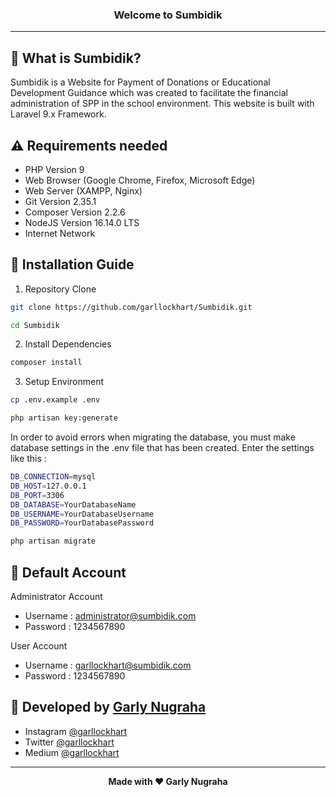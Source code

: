 ### <p align="center"><b>Welcome to Sumbidik</b></p>

------------

## 🤔 What is Sumbidik?

Sumbidik is a Website for Payment of Donations or Educational Development Guidance which was created to facilitate the financial administration of SPP in the school environment. This website is built with Laravel 9.x Framework.

## ⚠️ Requirements needed

- PHP Version 9
- Web Browser (Google Chrome, Firefox, Microsoft Edge)
- Web Server (XAMPP,  Nginx)
- Git Version 2.35.1
- Composer Version 2.2.6
- NodeJS Version 16.14.0 LTS
- Internet Network

## 📕 Installation Guide

1. Repository Clone
```bash
git clone https://github.com/garllockhart/Sumbidik.git
```
```bash
cd Sumbidik
```

2. Install Dependencies
```bash
composer install
```

3. Setup Environment
```bash
cp .env.example .env
```
```bash
php artisan key:generate
```

In order to avoid errors when migrating the database, you must make database settings in the .env file that has been created. Enter the settings like this :
```bash
DB_CONNECTION=mysql
DB_HOST=127.0.0.1
DB_PORT=3306
DB_DATABASE=YourDatabaseName
DB_USERNAME=YourDatabaseUsername
DB_PASSWORD=YourDatabasePassword
```
```bash
php artisan migrate
```

## 👤 Default Account

Administrator Account
- Username : administrator@sumbidik.com
- Password : 1234567890

User Account
- Username : garllockhart@sumbidik.com
- Password : 1234567890


## 🧑 Developed by <a href="https://www.garllockhart.com">Garly Nugraha</a>

- Instagram <a href="https://www.instagram.com/garllockhart">@garllockhart</a>
- Twitter <a href="https://twitter.com/garllockhart">@garllockhart</a>
- Medium <a href="https://medium.com/@garllockhart">@garllockhart</a>

------------

<p align="center"><b>Made with ❤️ Garly Nugraha</b></p>
